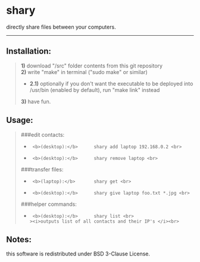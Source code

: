 # shary
directly share files between your computers.


----------


Installation: <br>
------------------

>**1)** download "/src" folder contents from this git repository <br>
>**2)** write "make" in terminal ("sudo make" or similar)  <br>
>* **2.1)** optionally if you don't want the executable to be deployed into /usr/bin (enabled by default), run "make link" instead  <br>
>
>**3)** have fun.  <br>


Usage: <br>
------------------

>###edit contacts: <br>
>*      <b>(desktop):</b>      shary add laptop 192.168.0.2 <br>
>*      <b>(desktop):</b>      shary remove laptop <br>
> 
>###transfer files: <br>
>*      <b>(laptop):</b>       shary get <br>
>*      <b>(desktop):</b>      shary give laptop foo.txt *.jpg <br>
>
>###helper commands: </br>
>*      <b>(desktop):</b>      shary list <br>
>       ><i>outputs list of all contacts and their IP's </i><br>

Notes: <br>
------------------
this software is redistributed under BSD 3-Clause License.
